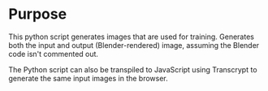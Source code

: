 # Purpose

This python script generates images that are used for training. Generates both
the input and output (Blender-rendered) image, assuming the Blender code isn't
commented out.

The Python script can also be transpiled to JavaScript using Transcrypt to
generate the same input images in the browser.
